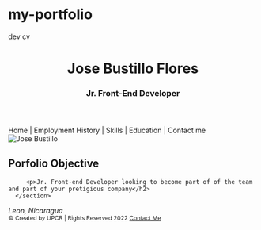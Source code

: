 # my-portfolio
dev cv
<!DOCTYPE html>
<html lang="en">
<head>
   <title>My Portfolio</title>
   <meta charset="utf-8">
   <meta name="description" content="This is an HTML5 document">
   <meta name="keywords" content="HTML, CSS">
   <link rel="stylesheet" href="my styles.CSS">
</head>
<body>
   <header>
      <h1>Jose Bustillo Flores</h1>
      <h3> Jr. Front-End Developer</h3>
   </header>
   <!--navigation links-->
   <nav>
      <a href"index.html">Home</a> |
      <a href"employementhistory.html">Employment History</a> |
      <a href"skills.html">Skills</a> |
      <a href"education.html">Education</a> |
      <a href"contactme.html">Contact me</a>
   <main>
      <section>
         <img src="images/me.jpeg" alt="Jose Bustillo">
         <h2>Porfolio Objective</h2>

         <p>Jr. Front-end Developer looking to become part of of the team and part of your pretigious company</h2>
      </section>
   </main>
<!--footer information-->
   <footer>
      <address>Leon, Nicaragua</address>
      <small>&copy; Created by UPCR | Rights Reserved 2022 <a href="mailto: info:@upcr.com">Contact Me</small>
   </footer>
</body>
</html>
